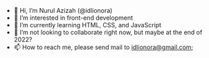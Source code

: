- 👋 Hi, I’m Nurul Azizah (@idlionora)
- 👀 I’m interested in front-end development
- 🌱 I’m currently learning HTML, CSS, and JavaScript
- 💞️ I’m not looking to collaborate right now, but maybe at the end of 2022?
- 📫 How to reach me, please send mail to idlionora@gmail.com;

<!---
idlionora/idlionora is a ✨ special ✨ repository because its `README.md` (this file) appears on your GitHub profile.
You can click the Preview link to take a look at your changes.
--->
